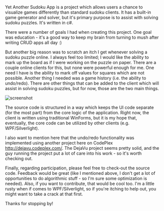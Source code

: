 Yet Another Sudoku App is a project which allows users a chance to visualize games differently than standard sudoku clients. It has a built-in game generator and solver, but it's primary purpose is to assist with solving sudoku puzzles. It's written in c#.

There were a number of goals I had when creating this project. One goal was education - it's a good way to keep my brain from turning to mush after writing CRUD apps all day :) 

But another big reason was to scratch an itch I get whenever solving a sudoku puzzle online. I always feel too limited; I would like the ability to mark up the board as if I were working on the puzzle on paper. There are a couple online clients for this, but none were powerful enough for me. One need I have is the ability to mark off values for squares which are not possible. Another thing I needed was a game history (i.e. the ability to undo/redo). There are other things that can be added to the client which will assist in solving sudoku puzzles, but for now, those are the two main things.

![screenshot](screenshot.png "Screenshot")

The source code is structured in a way which keeps the UI code separate (for the most part) from the core logic of the application. Right now, the client is written using traditional WinForms, but it is my hope that, eventually, the core code can be utilized by other clients (e.g. WPF/Silverlight).

I also want to mention here that the undo/redo functionality was implemented using another project here on CodePlex http://dejavu.codeplex.com/. The DejaVu project seems pretty solid, and the guy running the project put a lot of care into his work - so it's worth checking out.

Finally, regarding participation, please feel free to check-out the source code. Feedback would be great (like I mentioned above, I don't get a lot of opportunities to do algorithmic stuff - so I'm sure some optimization is needed). Also, if you want to contribute, that would be cool too. I'm a little rusty when if comes to WPF/Silverlight, so if you're itching to help out, you might want to take a crack at that first.

Thanks for stopping by!
